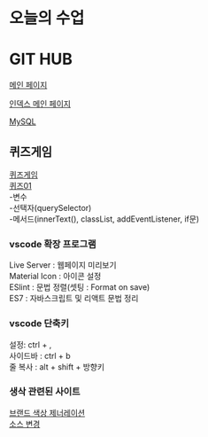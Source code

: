 # 오늘의 수업   

# GIT HUB   
[메인 페이지](https://seodaewon1.github.io/class2024/)   
   
[인덱스 메인 페이지](https://seodaewon1.github.io/class2024/index.html)   

[MySQL](https://seodaewon1.github.io/class2024/mysql/index.html)  

## 퀴즈게임
[퀴즈게임](https://seodaewon1.github.io/class2024/quiz/index.html)   
[퀴즈01](https://seodaewon1.github.io/class2024/quiz/quiz01.html)   
-변수   
-선택자(querySelector)   
-메서드(innerText(), classList, addEventListener, if문)   

### vscode 확장 프로그램   
Live Server : 웹페이지 미리보기   
Material Icon : 아이콘 설정   
ESlint : 문법 정렬(셋팅 : Format on save)   
ES7 : 자바스크립트 및 리액트 문법 정리   

### vscode 단축키   
설정: ctrl + ,   
사이드바 : ctrl + b   
줄 복사 : alt + shift + 방향키

### 생삭 관련된 사이트
[브랜드 색상 제너레이션](https://huemint.com/brand-intersection/)   
[소스 변경](https://www.sassmeister.com/)   